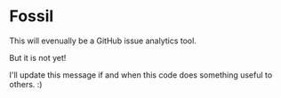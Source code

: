 # Fossil

This will evenually be a GitHub issue analytics tool.

But it is not yet!

I'll update this message if and when this code does something useful to others. :)
